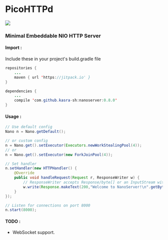 # PicoHTTPd
[![](https://jitpack.io/v/kasra-sh/nanoserver.svg)](https://jitpack.io/#kasra-sh/nanoserver)
### Minimal Embeddable NIO HTTP Server
#### Import :
Include these in your project's build.gradle file
```java
repositories {
	...
	maven { url 'https://jitpack.io' }
}
```
```java
dependencies {
	...
	compile 'com.github.kasra-sh:nanoserver:0.8.0'
}
```

#### Usage :
```java
// Use default config
Nano n = Nano.getDefault();

// or custom config
n = Nano.get().setExecutor(Executors.newWorkStealingPool(4));
// or
n = Nano.get().setExecutor(new ForkJoinPool(4));

// Set handler
n.setHandler(new HTTPHandler() {
    @Override
    public void handleRequest(Request r, ResponseWriter w) {
        // ResponseWriter accepts Response/byte[] or an InputStream with a byte-array as header
        w.write(Response.makeText(200,"Welcome to NanoServer!\n".getBytes()));
    }
});

// Listen for connections on port 8000
n.start(8000);
```
#### TODO :
- WebSocket support.
